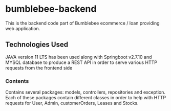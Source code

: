# bumblebee-backend
This is the backend code part of Bumblebee ecommerce / loan providing web application.

## Technologies Used

JAVA version 11 LTS has been used along with Springboot v2.7.10 and MYSQL database to produce a REST API in order to serve various HTTP requests from the frontend side

### Contents

Contains several packages: models, controllers, repositories and exception.
Each of these packages contain different classes in order to help with HTTP requests for User, Admin, customerOrders, Leases and Stocks.
